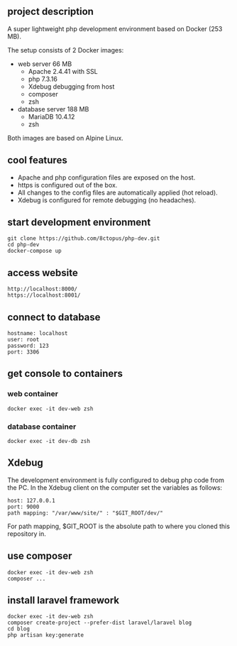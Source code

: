 ## project description

A super lightweight php development environment based on Docker (253 MB).

The setup consists of 2 Docker images:

- web server 66 MB
    - Apache 2.4.41 with SSL
    - php 7.3.16
    - Xdebug debugging from host
    - composer
    - zsh
- database server 188 MB
    - MariaDB 10.4.12
    - zsh

Both images are based on Alpine Linux.

## cool features

- Apache and php configuration files are exposed on the host.
- https is configured out of the box.
- All changes to the config files are automatically applied (hot reload).
- Xdebug is configured for remote debugging (no headaches).

## start development environment

    git clone https://github.com/8ctopus/php-dev.git
    cd php-dev
    docker-compose up

## access website

    http://localhost:8000/
    https://localhost:8001/

## connect to database

    hostname: localhost
    user: root
    password: 123
    port: 3306

## get console to containers

### web container

    docker exec -it dev-web zsh

### database container

    docker exec -it dev-db zsh

## Xdebug

The development environment is fully configured to debug php code from the PC.
In the Xdebug client on the computer set the variables as follows:

    host: 127.0.0.1
    port: 9000
    path mapping: "/var/www/site/" : "$GIT_ROOT/dev/"

For path mapping, $GIT_ROOT is the absolute path to where you cloned this
repository in.

## use composer

    docker exec -it dev-web zsh
    composer ...

## install laravel framework

    docker exec -it dev-web zsh
    composer create-project --prefer-dist laravel/laravel blog
    cd blog
    php artisan key:generate
